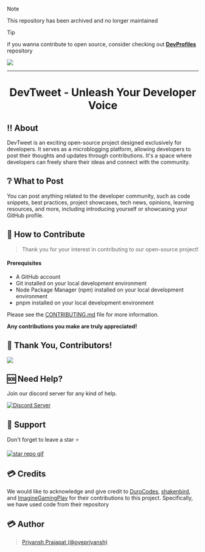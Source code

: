 > [!NOTE]  
> This repository has been archived and no longer maintained

> [!TIP]
> if you wanna contribute to open source, consider checking out <b><a href="https://devprofiles.is-an.app">DevProfiles</a></b> repository
> 
> <a href="https://github.com/oyepriyansh/DevProfiles"><img src="https://githubstats.priyansh.js.cool/api/pin/?username=oyepriyansh&repo=DevProfiles&theme=dark&show_icons=true"> <a>

---

<h1 align="center">DevTweet - Unleash Your Developer Voice</h1>

## ‼ About
DevTweet is an exciting open-source project designed exclusively for developers. It serves as a microblogging platform, allowing developers to post their thoughts and updates through contributions. It's a space where developers can freely share their ideas and connect with the community.

## ❔ What to Post
You can post anything related to the developer community, such as code snippets, best practices, project showcases, tech news, opinions, learning resources, and more, including introducing yourself or showcasing your GitHub profile.

## 🤔 How to Contribute
> Thank you for your interest in contributing to our open-source project!

#### Prerequisites
- A GitHub account
- Git installed on your local development environment
- Node Package Manager (npm) installed on your local development environment
- pnpm installed on your local development environment

Please see the [CONTRIBUTING.md](https://github.com/oyepriyansh/DevTweet/blob/main/CONTRIBUTING.md) file for more information.

**Any contributions you make are truly appreciated!**

## 🤝 Thank You, Contributors!
<a href="https://github.com/oyepriyansh/DevTweet/contributors">
  <img src="https://contributors-img.web.app/image?repo=oyepriyansh/DevTweet" />
</a>

## 🆘 Need Help?
Join our discord server for any kind of help. <br>

<a href="https://discord.com/invite/AeAjegXn6D">
  <img src="https://oyepriyansh.pages.dev/6e8rgget" alt="Discord Server">
</a>

## 🙏 Support
Don't forget to leave a star ⭐

<a href="#"> <img src="https://oyepriyansh.pages.dev/i/895dfb4d98fgcf5e.gif" alt="star repo gif"> </a>

## 💳 Credits
We would like to acknowledge and give credit to [DuroCodes](https://github.com/DuroCodes), [shakenbird](https://github.com/shakenbird), and [ImagineGamingPlay](https://github.com/ImagineGamingPlay) for their contributions to this project. Specifically, we have used code from their repository

## 💳 Author
> <a href="https://oyepriyansh.github.io">Priyansh Prajapat (@oyepriyansh)</a>
